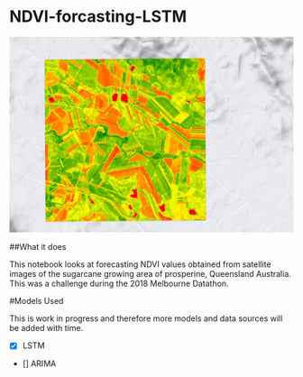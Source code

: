 # NDVI-forcasting-LSTM


![](ndvi.jpg)

##What it does

This notebook looks at forecasting NDVI values obtained from satellite images of the sugarcane growing area of prosperine, Queensland Australia.
This was a challenge during the 2018 Melbourne Datathon.

#Models Used

This is work in progress and therefore more models and data sources will be added with time.
- [x] LSTM
- [] ARIMA